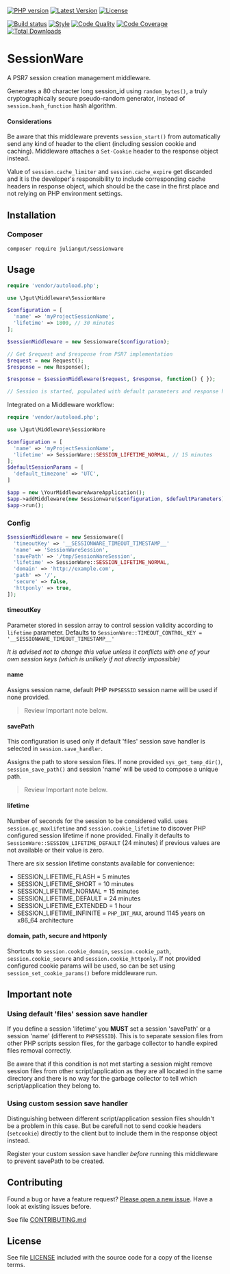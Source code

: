 [![PHP version](https://img.shields.io/badge/PHP-%3E%3D5.5-8892BF.svg?style=flat-square)](http://php.net)
[![Latest Version](https://img.shields.io/packagist/vpre/juliangut/sessionware.svg?style=flat-square)](https://packagist.org/packages/juliangut/sessionware)
[![License](https://img.shields.io/github/license//sessionware.svg?style=flat-square)](https://github.com//sessionware/blob/master/LICENSE)

[![Build status](https://img.shields.io/travis/juliangut/sessionware.svg?style=flat-square)](https://travis-ci.org/juliangut/sessionware)
[![Style](https://styleci.io/repos/56336022/shield)](https://styleci.io/repos/56336022)
[![Code Quality](https://img.shields.io/scrutinizer/g/juliangut/sessionware.svg?style=flat-square)](https://scrutinizer-ci.com/g/juliangut/sessionware)
[![Code Coverage](https://img.shields.io/coveralls/juliangut/sessionware.svg?style=flat-square)](https://coveralls.io/github/juliangut/sessionware)
[![Total Downloads](https://img.shields.io/packagist/dt/juliangut/sessionware.svg?style=flat-square)](https://packagist.org/packages/juliangut/sessionware)

# SessionWare

A PSR7 session creation management middleware.

Generates a 80 character long session_id using `random_bytes()`, a truly cryptographically secure pseudo-random generator, instead of `session.hash_function` hash algorithm.

#### Considerations

Be aware that this middleware prevents `session_start()` from automatically send any kind of header to the client (including session cookie and caching). Middleware attaches a `Set-Cookie` header to the response object instead.

Value of `session.cache_limiter` and `session.cache_expire` get discarded and it is the developer's responsibility to include corresponding cache headers in response object, which should be the case in the first place and not relying on PHP environment settings.

## Installation

### Composer

```
composer require juliangut/sessionware
```

## Usage

```php
require 'vendor/autoload.php';

use \Jgut\Middleware\SessionWare

$configuration = [
  'name' => 'myProjectSessionName',
  'lifetime' => 1800, // 30 minutes
];

$sessionMiddleware = new Sessionware($configuration);

// Get $request and $response from PSR7 implementation
$request = new Request();
$response = new Response();

$response = $sessionMiddleware($request, $response, function() { });

// Session is started, populated with default parameters and response has session cookie header
```

Integrated on a Middleware workflow:

```php
require 'vendor/autoload.php';

use \Jgut\Middleware\SessionWare

$configuration = [
  'name' => 'myProjectSessionName',
  'lifetime' => SessionWare::SESSION_LIFETIME_NORMAL, // 15 minutes
];
$defaultSessionParams = [
  'default_timezone' => 'UTC',
]

$app = new \YourMiddlewareAwareApplication();
$app->addMiddleware(new Sessionware($configuration, $defaultParameters));
$app->run();
```

### Config

```php
$sessionMiddleware = new Sessionware([
  'timeoutKey' => '__SESSIONWARE_TIMEOUT_TIMESTAMP__'
  'name' => 'SessionWareSession',
  'savePath' => '/tmp/SessionWareSession',
  'lifetime' => SessionWare::SESSION_LIFETIME_NORMAL,
  'domain' => 'http://example.com',
  'path' => '/',
  'secure' => false,
  'httponly' => true,
]);
```

#### timeoutKey

Parameter stored in session array to control session validity according to `lifetime` parameter. Defaults to `SessionWare::TIMEOUT_CONTROL_KEY = '__SESSIONWARE_TIMEOUT_TIMESTAMP__'`

_It is advised not to change this value unless it conflicts with one of your own session keys (which is unlikely if not directly impossible)_

#### name

Assigns session name, default PHP `PHPSESSID` session name will be used if none provided.

> Review Important note below.

#### savePath

This configuration is used only if default 'files' session save handler is selected in `session.save_handler`.

Assigns the path to store session files. If none provided `sys_get_temp_dir()`, `session_save_path()` and session 'name' will be used to compose a unique path.

> Review Important note below.

#### lifetime

Number of seconds for the session to be considered valid. uses `session.gc_maxlifetime` and `session.cookie_lifetime` to discover PHP configured session lifetime if none provided. Finally it defaults to `SessionWare::SESSION_LIFETIME_DEFAULT` (24 minutes) if previous values are not available or their value is zero.

There are six session lifetime constants available for convenience:

* SESSION_LIFETIME_FLASH = 5 minutes
* SESSION_LIFETIME_SHORT = 10 minutes
* SESSION_LIFETIME_NORMAL = 15 minutes
* SESSION_LIFETIME_DEFAULT = 24 minutes
* SESSION_LIFETIME_EXTENDED = 1 hour
* SESSION_LIFETIME_INFINITE = `PHP_INT_MAX`, around 1145 years on x86_64 architecture

#### domain, path, secure and httponly

Shortcuts to `session.cookie_domain`, `session.cookie_path`, `session.cookie_secure` and `session.cookie_httponly`. If not provided configured cookie params will be used, so can be set using `session_set_cookie_params()` before middleware run.

## Important note

### Using default 'files' session save handler
If you define a session 'lifetime' you **MUST** set a session 'savePath' or a session 'name' (different to `PHPSESSID`). This is to separate session files from other PHP scripts session files, for the garbage collector to handle expired files removal correctly.

Be aware that if this condition is not met starting a session might remove session files from other script/application as they are all located in the same directory and there is no way for the garbage collector to tell which script/application they belong to.

### Using custom session save handler

Distinguishing between different script/application session files shouldn't be a problem in this case. But be carefull not to send cookie headers (`setcookie`) directly to the client but to include them in the response object instead.

Register your custom session save handler *before* running this middleware to prevent savePath to be created.

## Contributing

Found a bug or have a feature request? [Please open a new issue](https://github.com/juliangut/sessionware/issues). Have a look at existing issues before.

See file [CONTRIBUTING.md](https://github.com/juliangut/sessionware/blob/master/CONTRIBUTING.md)

## License

See file [LICENSE](https://github.com/juliangut/sessionware/blob/master/LICENSE) included with the source code for a copy of the license terms.
